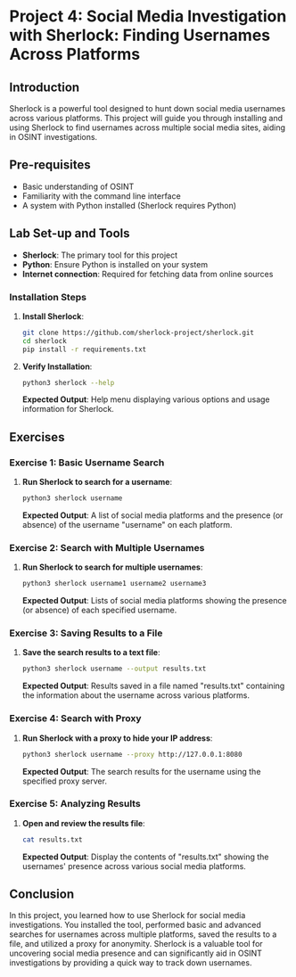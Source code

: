 # Project 4: Social Media Investigation with Sherlock: Finding Usernames Across Platforms

## Introduction

Sherlock is a powerful tool designed to hunt down social media usernames across various platforms. This project will guide you through installing and using Sherlock to find usernames across multiple social media sites, aiding in OSINT investigations.

## Pre-requisites

- Basic understanding of OSINT
- Familiarity with the command line interface
- A system with Python installed (Sherlock requires Python)

## Lab Set-up and Tools

- **Sherlock**: The primary tool for this project
- **Python**: Ensure Python is installed on your system
- **Internet connection**: Required for fetching data from online sources

### Installation Steps

1. **Install Sherlock**:
    ```bash
    git clone https://github.com/sherlock-project/sherlock.git
    cd sherlock
    pip install -r requirements.txt
    ```

2. **Verify Installation**:
    ```bash
    python3 sherlock --help
    ```
    **Expected Output**: Help menu displaying various options and usage information for Sherlock.

## Exercises

### Exercise 1: Basic Username Search

1. **Run Sherlock to search for a username**:
    ```bash
    python3 sherlock username
    ```
    **Expected Output**: A list of social media platforms and the presence (or absence) of the username "username" on each platform.

### Exercise 2: Search with Multiple Usernames

1. **Run Sherlock to search for multiple usernames**:
    ```bash
    python3 sherlock username1 username2 username3
    ```
    **Expected Output**: Lists of social media platforms showing the presence (or absence) of each specified username.

### Exercise 3: Saving Results to a File

1. **Save the search results to a text file**:
    ```bash
    python3 sherlock username --output results.txt
    ```
    **Expected Output**: Results saved in a file named "results.txt" containing the information about the username across various platforms.

### Exercise 4: Search with Proxy

1. **Run Sherlock with a proxy to hide your IP address**:
    ```bash
    python3 sherlock username --proxy http://127.0.0.1:8080
    ```
    **Expected Output**: The search results for the username using the specified proxy server.

### Exercise 5: Analyzing Results

1. **Open and review the results file**:
    ```bash
    cat results.txt
    ```
    **Expected Output**: Display the contents of "results.txt" showing the usernames' presence across various social media platforms.

## Conclusion

In this project, you learned how to use Sherlock for social media investigations. You installed the tool, performed basic and advanced searches for usernames across multiple platforms, saved the results to a file, and utilized a proxy for anonymity. Sherlock is a valuable tool for uncovering social media presence and can significantly aid in OSINT investigations by providing a quick way to track down usernames.
